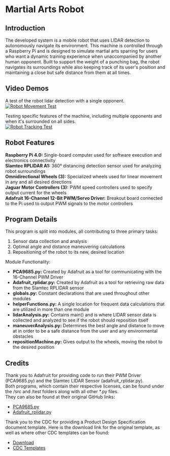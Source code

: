 # Martial Arts Robot
## Introduction
The developed system is a mobile robot that uses LIDAR detection to autonomously navigate its environment. This machine is controlled through a Raspberry Pi and is designed to simulate martial arts sparring for users who want a dynamic training experience when unaccompanied by another human opponent. Built to support the weight of a punching bag, the robot navigates its surroundings while also keeping track of its user's position and maintaining a close but safe distance from them at all times.
## Video Demos  
A test of the robot lidar detection with a single opponent.  
[![Robot Movement Test](https://img.youtube.com/vi/dPjG0p-31MU/0.jpg)](https://youtu.be/dPjG0p-31MU) 

Testing specific features of the machine, including multiple opponents and when it's surrounded on all sides.  
[![Robot Tracking Test](https://img.youtube.com/vi/SVckKlRAG6c/0.jpg)](https://youtu.be/SVckKlRAG6c)
## Robot Features
**Raspberry Pi 4.0:** Single-board computer used for software execution and electronics connectivity  
**Slamtec RPLIDAR A1:** 360° distancing detection sensor used for analyzing robot surroundings  
**Omnidirectional Wheels (3):** Specialized wheels used for linear movement in any and all desired directions  
**Jaguar Motor Controllers (3):** PWM speed controllers used to specify output current for the wheels  
**Adafruit 16-Channel 12-Bit PWM/Servo Driver:** Breakout board connected to the Pi used to output PWM signals to the motor controllers 
## Program Details  
This program is split into modules, all contributing to three primary tasks:  
1. Sensor data collection and analysis
2. Optimal angle and distance maneuvering calculations
3. Repositioning of the robot to its new, desired location  

Module Functionality:  
* **PCA9685.py:** Created by Adafruit as a tool for communicating with the 16-Channel PWM Driver
* **Adafruit_rplidar.py:** Created by Adafruit as a tool for retrieving raw data from the Slamtec RPLIDAR sensor  
* **globals.py:** Constant declarations that are used throughout other modules
* **helperFunctions.py:** A single location for frequent data calculations that are utilized in more than one module
* **lidarAnalysis.py:** Contains main() and is where LIDAR sensor data is collected and analyzed to see if the robot should reposition itself
* **maneuverAnalysis.py:** Determines the best angle and distance to move at in order to be a safe distance from the user and any environmental obstacles
* **repositionMachine.py:** Gives output to the wheels, moving the robot to the desired position  
## Credits  
Thank you to Adafruit for providing code to run their PWM Driver (PCA9685.py) and the Slamtec LIDAR Sensor (adafruit_rplidar.py).  
Both programs, which contain their respective licenses, can be found under the /src and /test folders along with all other *.py files.  
They can also be found at their original GitHub links:  
* [PCA9685.py](https://github.com/adafruit/Adafruit_Python_PCA9685/tree/master/Adafruit_PCA9685)    
* [Adafruit_rplidar.py](https://github.com/adafruit/rplidar)

Thank you to the CDC for providing a Product Design Specification document template. Here is the download link for the original template,
as well as where other CDC templates can be found:
* [Download](https://www2a.cdc.gov/cdcup/library/templates/CDC_UP_Product_Design_Template.doc)    
* [CDC Templates](https://www2a.cdc.gov/cdcup/library/templates/default.htm)
